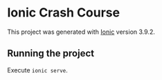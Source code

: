 # Ionic Crash Course

This project was generated with [Ionic](https://github.com/ionic-team/ionic) version 3.9.2.

## Running the project

Execute `ionic serve`.
